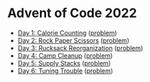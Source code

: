 # Advent of Code 2022

- [Day 1: Calorie Counting](day01.md) ([problem](https://adventofcode.com/2022/day/1))
- [Day 2: Rock Paper Scissors](day02.md) ([problem](https://adventofcode.com/2022/day/2))
- [Day 3: Rucksack Reorganization](day03.md) ([problem](https://adventofcode.com/2022/day/3))
- [Day 4: Camp Cleanup](day04.md) ([problem](https://adventofcode.com/2022/day/4))
- [Day 5: Supply Stacks](day05.md) ([problem](https://adventofcode.com/2022/day/5))
- [Day 6: Tuning Trouble](day06.md) ([problem](https://adventofcode.com/2022/day/6))

